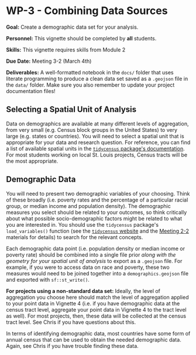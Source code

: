 # WP-3 - Combining Data Sources

<div class="rmdgoal">
<p><strong>Goal:</strong> Create a demographic data set for your
analysis.</p>
</div>

<div class="rmdpersonnel">
<p><strong>Personnel:</strong> This vignette should be completed by
<strong>all</strong> students.</p>
</div>

<div class="rmdskills">
<p><strong>Skills:</strong> This vignette requires skills from Module
2</p>
</div>

<div class="rmddue">
<p><strong>Due Date:</strong> Meeting 3-2 (March 4th)</p>
</div>

<div class="rmddeliver">
<p><strong>Deliverables:</strong> A well-formatted notebook in the
<code>docs/</code> folder that uses literate programming to produce a
clean data set saved as a <code>.geojson</code> file in the
<code>data/</code> folder. Make sure you also remember to update your
project documentation files!</p>
</div>

## Selecting a Spatial Unit of Analysis
Data on demographics are available at many different levels of aggregation, from very small (e.g. Census block groups in the United States) to very large (e.g. states or countries). You will need to select a spatial unit that is appropriate for your data and research question. For reference, you can find a list of available spatial units in the [`tidycensus` package's documentation](https://walker-data.com/tidycensus/articles/basic-usage.html). For most students working on local St. Louis projects, Census tracts will be the most appropriate.

## Demographic Data
You will need to present two demographic variables of your choosing. Think of these broadly (i.e. poverty rates and the percentage of a particular racial group, or median income and population density). The demographic measures you select should be related to your outcomes, so think critically about what possible socio-demographic factors might be related to what you are interested in. You should use the `tidycensus` package's `load_variables()` function (see the [`tidycensus` website](https://walkerke.github.io/tidycensus/articles/basic-usage.html#searching-for-variables) and the [Meeting 2-2](https://slu-soc5650.github.io/docs/module-2-combining-sources/) materials for details) to search for the relevant concepts. 

Each demographic data point (i.e. population density or median income or poverty rate) should be combined into a single file prior *along with the geometry for your spatial unit of analysis* to export as a `.geojson` file. For example, if you were to access data on race and poverty, these two measures would need to be joined together into a `demographics.geojson` file and exported with `sf::st_write()`.

<div class="rmdwarning">
<p><strong>For projects using a non-standard data set:</strong> Ideally,
the level of aggregation you choose here should match the level of
aggregation applied to your point data in Vignette 4 (i.e. if you have
demographic data at the census tract level, aggregate your point data in
Vignette 4 to the tract level as well). For most projects, then, these
data will be collected at the census tract level. See Chris if you have
questions about this.</p>
<p>In terms of identifying demographic data, most countries have some
form of annual census that can be used to obtain the needed demographic
data. Again, see Chris if you have trouble finding these data.</p>
</div>
